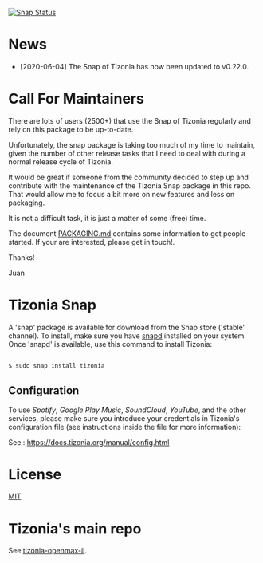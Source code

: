 [![Snap Status](https://build.snapcraft.io/badge/tizonia/tizonia-snap.svg)](https://build.snapcraft.io/user/tizonia/tizonia-snap)

# News

- [2020-06-04] The Snap of Tizonia has now been updated to v0.22.0.


# Call For Maintainers

There are lots of users (2500+) that use the Snap of Tizonia regularly and rely
on this package to be up-to-date.

Unfortunately, the snap package is taking too much of my time to maintain,
given the number of other release tasks that I need to deal with during a
normal release cycle of Tizonia.

It would be great if someone from the community decided to step up and
contribute with the maintenance of the Tizonia Snap package in this repo. That
would allow me to focus a bit more on new features and less on packaging.

It is not a difficult task, it is just a matter of some (free) time.

The document [PACKAGING.md](PACKAGING.md) contains some information to get
people started. If your are interested, please get in touch!.

Thanks!

Juan

# Tizonia Snap

A 'snap' package is available for download from the Snap store ('stable'
channel). To install, make sure you have
[snapd](https://docs.snapcraft.io/core/install?_ga=2.41936226.1106178805.1514500852-128158267.1514500852)
installed on your system. Once 'snapd' is available, use this command to
install Tizonia:

```bash

$ sudo snap install tizonia

```

## Configuration

To use *Spotify*, *Google Play Music*, *SoundCloud*, *YouTube*, and the other
services, please make sure you introduce your credentials in Tizonia's
configuration file (see instructions inside the file for more information):

See : https://docs.tizonia.org/manual/config.html

# License

[MIT](LICENSE)

# Tizonia's main repo

See [tizonia-openmax-il](https://github.com/tizonia/tizonia-openmax-il).
